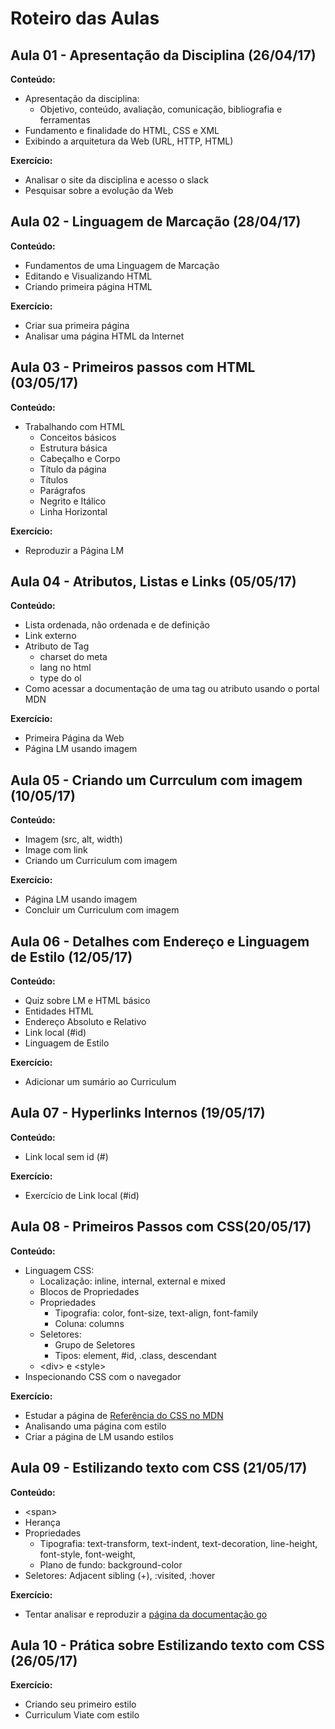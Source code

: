 # Roteiro das Aulas

## Aula 01 - Apresentação da Disciplina (26/04/17)

**Conteúdo:**
- Apresentação da disciplina:
  - Objetivo, conteúdo, avaliação, comunicação, bibliografia e ferramentas
- Fundamento e finalidade do HTML, CSS e XML
- Exibindo a arquitetura da Web (URL, HTTP, HTML)

**Exercício:**
* Analisar o site da disciplina e acesso o slack
* Pesquisar sobre a evolução da Web

## Aula 02 - Linguagem de Marcação (28/04/17)

**Conteúdo:**
- Fundamentos de uma Linguagem de Marcação
- Editando e Visualizando HTML
- Criando primeira página HTML

**Exercício:**
* Criar sua primeira página
* Analisar uma página HTML da Internet

## Aula 03 - Primeiros passos com HTML (03/05/17)

**Conteúdo:**
- Trabalhando com HTML
  - Conceitos básicos
  - Estrutura básica
  - Cabeçalho e Corpo
  - Título da página
  - Títulos
  - Parágrafos
  - Negrito e Itálico
  - Linha Horizontal

**Exercício:**
* Reproduzir a Página LM

## Aula 04 - Atributos, Listas e Links (05/05/17)

**Conteúdo:**
- Lista ordenada, não ordenada e de definição
- Link externo
- Atributo de Tag
  - charset do meta
  - lang no html
  - type do ol
- Como acessar a documentação de uma tag ou atributo usando o portal MDN

**Exercício:**
* Primeira Página da Web
* Página LM usando imagem

## Aula 05 - Criando um Currculum com imagem (10/05/17)

**Conteúdo:**
- Imagem (src, alt, width)
- Image com link
- Criando um Curriculum com imagem

**Exercício:**
* Página LM usando imagem
* Concluir um Curriculum com imagem

## Aula 06 - Detalhes com Endereço e Linguagem de Estilo (12/05/17)

**Conteúdo:**
- Quiz sobre LM e HTML básico
- Entidades HTML
- Endereço Absoluto e Relativo
- Link local (#id)
- Linguagem de Estilo

**Exercício:**
* Adicionar um sumário ao Curriculum

## Aula 07 - Hyperlinks Internos (19/05/17)

**Conteúdo:**
- Link local sem id (#)

**Exercício:**
* Exercício de Link local (#id)

## Aula 08 - Primeiros Passos com CSS(20/05/17)

**Conteúdo:**
- Linguagem CSS:
  - Localização: inline, internal, external e mixed
  - Blocos de Propriedades
  - Propriedades
    - Tipografia: color, font-size, text-align, font-family
    - Coluna: columns
  - Seletores:
    - Grupo de Seletores
    - Tipos: element, #id, .class, descendant
  - &lt;div> e &lt;style>
- Inspecionando CSS com o navegador

**Exercício:**
* Estudar a página de [Referência do CSS no MDN](https://developer.mozilla.org/en-US/docs/Web/CSS/Reference#Selectors)
* Analisando uma página com estilo
* Criar a página de LM usando estilos

## Aula 09 - Estilizando texto com CSS (21/05/17)

**Conteúdo:**
  - &lt;span>
  - Herança
  - Propriedades
    - Tipografia: text-transform, text-indent, text-decoration, line-height, font-style, font-weight,
    - Plano de fundo: background-color
  - Seletores: Adjacent sibling (+), :visited, :hover

**Exercício:**
* Tentar analisar e reproduzir a [página da documentação go](https://golang.org/doc/)

## Aula 10 - Prática sobre Estilizando texto com CSS (26/05/17)

**Exercício:**
* Criando seu primeiro estilo
* Curriculum Viate com estilo
